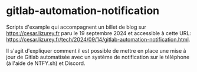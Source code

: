 # gitlab-automation-notification

Scripts d'example qui accompagnent un billet de blog sur <https://cesar.lizurey.fr> paru le 19 septembre 2024 et accessible à cette URL: <https://cesar.lizurey.fr/tech/2024/09/14/gitlab-automation-notification.html>.

Il s'agit d'expliquer comment il est possible de mettre en place une mise à jour de Gitlab automatisée avec un système de notification sur le téléphone (à l'aide de NTFY.sh) et Discord.

